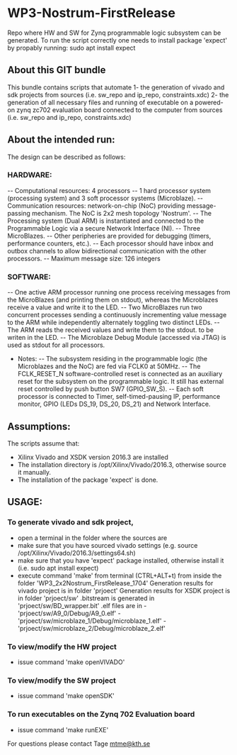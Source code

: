 # WP3-Nostrum-FirstRelease
Repo where HW and SW for Zynq programmable logic subsystem can be generated.
To run the script correctly one needs to install package 'expect' by propably running:
sudo apt install expect

## About this GIT bundle
This bundle contains scripts that automate 
1- the generation of vivado and sdk projects from sources (i.e. sw_repo and ip_repo, constraints.xdc)
2- the generation of all necessary files and running of executable on a powered-on zynq zc702 evaluation board connected to the computer from sources (i.e. sw_repo and ip_repo, constraints.xdc)

## About the intended run:
The design can be described as follows:
### HARDWARE:
-- Computational resources: 4 processors -- 1 hard processor system (processing system) and 3 soft processor systems (Microblaze).
-- Communication resources: network-on-chip (NoC) providing message-passing mechanism. The NoC is 2x2  mesh topology 'Nostrum'.
-- The Processing system (Dual ARM) is instantiated and connected to the Programmable Logic via a secure Network Interface (NI).
-- Three MicroBlazes.
-- Other peripheries are provided for debugging (timers, performance counters, etc.).
-- Each processor should have inbox and outbox channels to allow bidirectional communication with the other processors.
-- Maximum message size: 126 integers
### SOFTWARE:
-- One active ARM processor running one process receiving messages from the MicroBlazes (and printing them on stdout), whereas the Microblazes receive a value and write it to the LED.
-- Two MicroBlazes run two concurrent processes sending a continuously incrementing value message to the ARM while independently alternately toggling two distinct LEDs.
-- The ARM reads the received values and write them to the stdout. to be writen in the LED.
-- The Microblaze Debug Module (accessed via JTAG) is used as stdout for all processors.
- Notes:
-- The subsystem residing in the programmable logic (the Microblazes and the NoC) are fed via FCLK0 at 50MHz.
-- The FCLK_RESET_N software-controlled reset is connected as an auxiliary reset for the subsystem on the programmable logic. It still has external reset controlled by push button SW7 (GPIO_SW_S).
-- Each soft processor is connected to Timer, self-timed-pausing IP, performance monitor, GPIO (LEDs DS_19, DS_20, DS_21) and Network Interface.


## Assumptions:
The scripts assume that:
- Xilinx Vivado and XSDK version 2016.3 are installed
- The installation directory is /opt/Xilinx/Vivado/2016.3, otherwise source it manually.
- The installation of the package 'expect' is done.

## USAGE:
### To generate vivado and sdk project, 
- open a terminal in the folder where the sources are
- make sure that you have sourced vivado settings (e.g. source /opt/Xilinx/Vivado/2016.3/settings64.sh)
- make sure that you have 'expect' package installed, otherwise install it (i.e. sudo apt install expect)
- execute command 'make' from terminal (CTRL+ALT+t) from inside the folder 'WP3_2x2Nostrum_FirstRelease_1704' 
Generation results for vivado project is in folder 'prjoect'
Generation results for XSDK project is in folder 'prjoect/sw'
.bitstream is generated in 'prjoect/sw/BD_wrapper.bit'
.elf files are in
-'prjoect/sw/A9_0/Debug/A9_0.elf'
-'prjoect/sw/microblaze_1/Debug/microblaze_1.elf'
-'prjoect/sw/microblaze_2/Debug/microblaze_2.elf'
### To view/modify the HW project
- issue command 'make openVIVADO'
### To view/modify the SW project
- issue command 'make openSDK'
### To run executables on the Zynq 702 Evaluation board
- issue command 'make runEXE'


For questions please contact Tage <mtme@kth.se>
